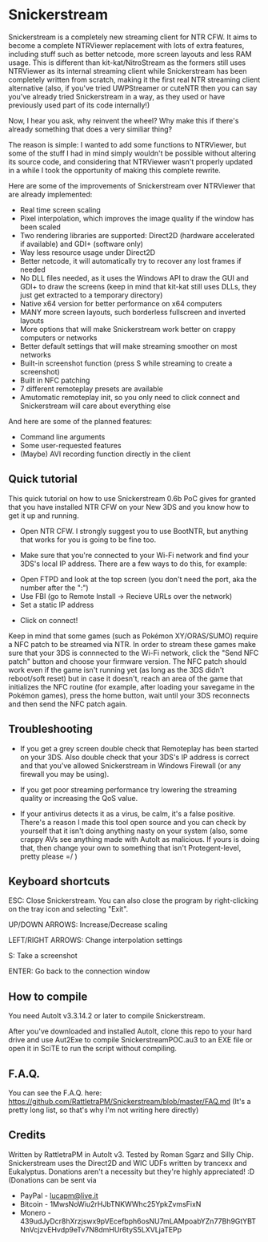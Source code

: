 # Snickerstream

Snickerstream is a completely new streaming client for NTR CFW. It aims to become a complete NTRViewer replacement with lots of extra features, including stuff such as better netcode, more screen layouts and less RAM usage. This is different than kit-kat/NitroStream as the formers still uses NTRViewer as its internal streaming client while Snickerstream has been completely written from scratch, making it the first real NTR streaming client alternative (also, if you've tried UWPStreamer or cuteNTR then you can say you've already tried Snickerstream in a way, as they used or have previously used part of its code internally!)

Now, I hear you ask, why reinvent the wheel? Why make this if there's already something that does a very similiar thing?

The reason is simple: I wanted to add some functions to NTRViewer, but some of the stuff I had in mind simply wouldn't be possible without altering its source code, and considering that NTRViewer wasn't properly updated in a while I took the opportunity of making this complete rewrite.

Here are some of the improvements of Snickerstream over NTRViewer that are already implemented:
- Real time screen scaling
- Pixel interpolation, which improves the image quality if the window has been scaled
- Two rendering libraries are supported: Direct2D (hardware accelerated if available) and GDI+ (software only)
- Way less resource usage under Direct2D
- Better netcode, it will automatically try to recover any lost frames if needed
- No DLL files needed, as it uses the Windows API to draw the GUI and GDI+ to draw the screens (keep in mind that kit-kat still uses DLLs, they just get extracted to a temporary directory)
- Native x64 version for better performance on x64 computers
- MANY more screen layouts, such borderless fullscreen and inverted layouts
- More options that will make Snickerstream work better on crappy computers or networks
- Better default settings that will make streaming smoother on most networks
- Built-in screenshot function (press S while streaming to create a screenshot)
- Built in NFC patching
- 7 different remoteplay presets are available
- Amutomatic remoteplay init, so you only need to click connect and Snickerstream will care about everything else

And here are some of the planned features:
- Command line arguments
- Some user-requested features
- (Maybe) AVI recording function directly in the client

## Quick tutorial

This quick tutorial on how to use Snickerstream 0.6b PoC gives for granted that you have installed NTR CFW on your New 3DS and you know how to get it up and running.

- Open NTR CFW. I strongly suggest you to use BootNTR, but anything that works for you is going to be fine too.

- Make sure that you're connected to your Wi-Fi network and find your 3DS's local IP address. There are a few ways to do this, for example:

* Open FTPD and look at the top screen (you don't need the port, aka the number after
the ":")
* Use FBI (go to Remote Install -> Recieve URLs over the network)
* Set a static IP address

- Click on connect!

Keep in mind that some games (such as Pokémon XY/ORAS/SUMO) require a NFC patch to be streamed via NTR. In order to stream these games make sure that your 3DS is connnected to the Wi-Fi network, click the "Send NFC patch" button and choose your firmware version. The NFC patch should work even if the game isn't running yet (as long as the 3DS didn't reboot/soft reset) but in case it doesn't, reach an area of the game that initializes the NFC routine (for example, after loading your savegame in the Pokémon games), press the home button, wait until your 3DS reconnects and then send the NFC patch again.

## Troubleshooting

* If you get a grey screen double check that Remoteplay has been started on your 3DS. Also double check that your 3DS's IP address is correct and that you've allowed Snickerstream in Windows Firewall (or any firewall you may be using).

* If you get poor streaming performance try lowering the streaming quality or increasing the QoS value.

* If your antivirus detects it as a virus, be calm, it's a false positive. There's a reason I made this tool open source and you can check by yourself that it isn't doing anything nasty on your system (also, some crappy AVs see anything made with AutoIt as malicious. If yours is doing that, then change your own to something that isn't Protegent-level, pretty please =/ )

## Keyboard shortcuts

ESC: Close Snickerstream. You can also close the program by right-clicking on the tray icon and selecting "Exit".

UP/DOWN ARROWS: Increase/Decrease scaling

LEFT/RIGHT ARROWS: Change interpolation settings

S: Take a screenshot

ENTER: Go back to the connection window

## How to compile
You need AutoIt v3.3.14.2 or later to compile Snickerstream.

After you've downloaded and installed AutoIt, clone this repo to your hard drive and use Aut2Exe to compile SnickerstreamPOC.au3 to an EXE file or open it in SciTE to run the script without compiling.

## F.A.Q.
You can see the F.A.Q. here: https://github.com/RattletraPM/Snickerstream/blob/master/FAQ.md
(It's a pretty long list, so that's why I'm not writing here directly)

## Credits
Written by RattletraPM in AutoIt v3. Tested by Roman Sgarz and Silly Chip.
Snickerstream uses the Direct2D and WIC UDFs written by trancexx and Eukalyptus.
Donations aren't a necessity but they're highly appreciated! :D
(Donations can be sent via
* PayPal - lucapm@live.it
* Bitcoin - 1MwsNoWiu2rHJbTNKWWhc25YpkZvmsFixN
* Monero - 439udJyDcr8hXrzjswx9pVEcefbph6osNU7mLAMpoabYZn77Bh9GtYBTNnVcjzvEHvdp9eTv7N8dmHUr6tyS5LXVLjaTEPp
